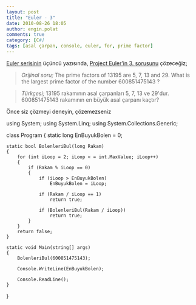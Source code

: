 ```yaml
---
layout: post
title: "Euler - 3"
date: 2010-08-26 18:05
author: engin.polat
comments: true
category: [C#]
tags: [asal çarpan, console, euler, for, prime factor]
---
```

[Euler serisinin](http://www.enginpolat.com/etiket/euler/) üçüncü yazısında, <a href="http://projecteuler.net/index.php?section=problems&id=3" target="_blank">Project Euler’in 3. sorusunu</a> çözeceğiz;



>*Orijinal soru;* The prime factors of 13195 are 5, 7, 13 and 29.
What is the largest prime factor of the number 600851475143 ?





>*Türkçesi;* 13195 rakamının asal çarpanları 5, 7, 13 ve 29'dur.
600851475143 rakamının en büyük asal çarpanı kaçtır?



Önce siz çözmeyi deneyin, çözemezseniz <!--more-->



using System;
using System.Linq;
using System.Collections.Generic;

class Program
{
    static long EnBuyukBolen = 0;

    static bool BolenleriBul(long Rakam)
    {
        for (int iLoop = 2; iLoop < = int.MaxValue; iLoop++)
        {
            if (Rakam % iLoop == 0)
            {
                if (iLoop > EnBuyukBolen)
                    EnBuyukBolen = iLoop;

                if (Rakam / iLoop == 1)
                    return true;

                if (BolenleriBul(Rakam / iLoop))
                    return true;
            }
        }
        return false;
    }

    static void Main(string[] args)
    {
        BolenleriBul(600851475143);

        Console.WriteLine(EnBuyukBolen);

        Console.ReadLine();
    }
}


